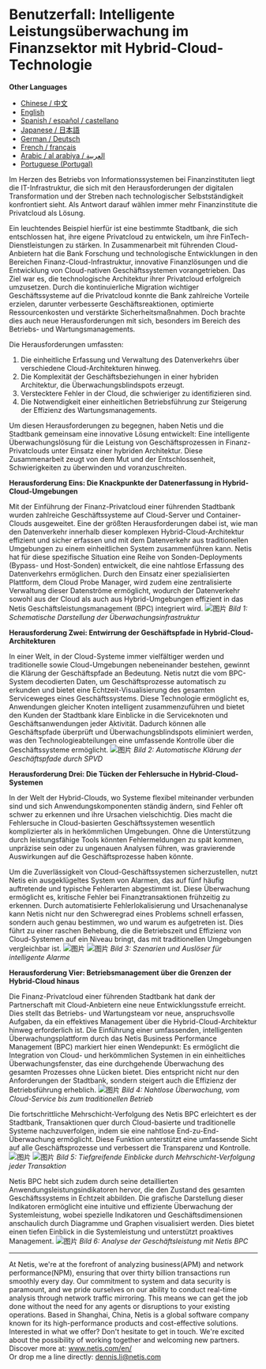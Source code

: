# Benutzerfall: Intelligente Leistungsüberwachung im Finanzsektor mit Hybrid-Cloud-Technologie


**Other Languages**

+ [Chinese / 中文](https://github.com/lvdeshuii/OverFlow/blob/main/docs/zh/Smart-Business-Performance-Monitoring-in-Financial-Private-Cloud-Hybrid-Architectures-zh.md)
+ [English](https://github.com/lvdeshuii/OverFlow/blob/main/docs/en/Smart-Business-Performance-Monitoring-in-Financial-Private-Cloud-Hybrid-Architectures-en.md)
+ [Spanish / español / castellano](https://github.com/lvdeshuii/OverFlow/blob/main/docs/es/Smart-Business-Performance-Monitoring-in-Financial-Private-Cloud-Hybrid-Architectures-es.md)
+ [Japanese / 日本語](https://github.com/lvdeshuii/OverFlow/blob/main/docs/ja/Smart-Business-Performance-Monitoring-in-Financial-Private-Cloud-Hybrid-Architectures-ja.md)
+ [German / Deutsch](https://github.com/lvdeshuii/OverFlow/blob/main/docs/de/Smart-Business-Performance-Monitoring-in-Financial-Private-Cloud-Hybrid-Architectures-de.md)
+ [French / français](https://github.com/lvdeshuii/OverFlow/blob/main/docs/fr/Smart-Business-Performance-Monitoring-in-Financial-Private-Cloud-Hybrid-Architectures-fr.md)
+ [Arabic / al arabiya / العربية](https://github.com/lvdeshuii/OverFlow/blob/main/docs/ar/Smart-Business-Performance-Monitoring-in-Financial-Private-Cloud-Hybrid-Architectures-ar.md)
+ [Portuguese (Portugal)](https://github.com/lvdeshuii/OverFlow/blob/main/docs/pt/Smart-Business-Performance-Monitoring-in-Financial-Private-Cloud-Hybrid-Architectures-pt.md)


Im Herzen des Betriebs von Informationssystemen bei Finanzinstituten liegt die IT-Infrastruktur, die sich mit den Herausforderungen der digitalen Transformation und der Streben nach technologischer Selbstständigkeit konfrontiert sieht. Als Antwort darauf wählen immer mehr Finanzinstitute die Privatcloud als Lösung.

Ein leuchtendes Beispiel hierfür ist eine bestimmte Stadtbank, die sich entschlossen hat, ihre eigene Privatcloud zu entwickeln, um ihre FinTech-Dienstleistungen zu stärken. In Zusammenarbeit mit führenden Cloud-Anbietern hat die Bank Forschung und technologische Entwicklungen in den Bereichen Finanz-Cloud-Infrastruktur, innovative Finanzlösungen und die Entwicklung von Cloud-nativen Geschäftssystemen vorangetrieben. Das Ziel war es, die technologische Architektur ihrer Privatcloud erfolgreich umzusetzen. Durch die kontinuierliche Migration wichtiger Geschäftssysteme auf die Privatcloud konnte die Bank zahlreiche Vorteile erzielen, darunter verbesserte Geschäftsreaktionen, optimierte Ressourcenkosten und verstärkte Sicherheitsmaßnahmen. Doch brachte dies auch neue Herausforderungen mit sich, besonders im Bereich des Betriebs- und Wartungsmanagements.

Die Herausforderungen umfassten:

1. Die einheitliche Erfassung und Verwaltung des Datenverkehrs über verschiedene Cloud-Architekturen hinweg.
2. Die Komplexität der Geschäftsbeziehungen in einer hybriden Architektur, die Überwachungsblindspots erzeugt.
3. Verstecktere Fehler in der Cloud, die schwieriger zu identifizieren sind.
4. Die Notwendigkeit einer einheitlichen Betriebsführung zur Steigerung der Effizienz des Wartungsmanagements.

Um diesen Herausforderungen zu begegnen, haben Netis und die Stadtbank gemeinsam eine innovative Lösung entwickelt: Eine intelligente Überwachungslösung für die Leistung von Geschäftsprozessen in Finanz-Privatclouds unter Einsatz einer hybriden Architektur. Diese Zusammenarbeit zeugt von dem Mut und der Entschlossenheit, Schwierigkeiten zu überwinden und voranzuschreiten.

**Herausforderung Eins: Die Knackpunkte der Datenerfassung in Hybrid-Cloud-Umgebungen**

Mit der Einführung der Finanz-Privatcloud einer führenden Stadtbank wurden zahlreiche Geschäftssysteme auf Cloud-Server und Container-Clouds ausgeweitet. Eine der größten Herausforderungen dabei ist, wie man den Datenverkehr innerhalb dieser komplexen Hybrid-Cloud-Architektur effizient und sicher erfassen und mit dem Datenverkehr aus traditionellen Umgebungen zu einem einheitlichen System zusammenführen kann. Netis hat für diese spezifische Situation eine Reihe von Sonden-Deployments (Bypass- und Host-Sonden) entwickelt, die eine nahtlose Erfassung des Datenverkehrs ermöglichen. Durch den Einsatz einer spezialisierten Plattform, dem Cloud Probe Manager, wird zudem eine zentralisierte Verwaltung dieser Datenströme ermöglicht, wodurch der Datenverkehr sowohl aus der Cloud als auch aus Hybrid-Umgebungen effizient in das Netis Geschäftsleistungsmanagement (BPC) integriert wird. 
![图片](https://mmbiz.qpic.cn/mmbiz_jpg/o672k3fsicq3aiabrR0ibCBLmsV6iae9IV8eicSYpc2jHwmXaszCfF6HXqPXXba4nFMFro0zT1qjp3Vzjz9b6vuojuw/640?wx_fmt=jpeg&wxfrom=5&wx_lazy=1&wx_co=1)
*Bild 1: Schematische Darstellung der Überwachungsinfrastruktur*

**Herausforderung Zwei: Entwirrung der Geschäftspfade in Hybrid-Cloud-Architekturen**

In einer Welt, in der Cloud-Systeme immer vielfältiger werden und traditionelle sowie Cloud-Umgebungen nebeneinander bestehen, gewinnt die Klärung der Geschäftspfade an Bedeutung. Netis nutzt die vom BPC-System decodierten Daten, um Geschäftsprozesse automatisch zu erkunden und bietet eine Echtzeit-Visualisierung des gesamten Serviceweges eines Geschäftssystems. Diese Technologie ermöglicht es, Anwendungen gleicher Knoten intelligent zusammenzuführen und bietet den Kunden der Stadtbank klare Einblicke in die Serviceknoten und Geschäftsanwendungen jeder Aktivität. Dadurch können alle Geschäftspfade überprüft und Überwachungsblindspots eliminiert werden, was den Technologieabteilungen eine umfassende Kontrolle über die Geschäftssysteme ermöglicht. 
![图片](https://mmbiz.qpic.cn/mmbiz_jpg/o672k3fsicq3aiabrR0ibCBLmsV6iae9IV8eOnrHmIC2n9WcbibYwPFRPQPZ96KHdQiahRjibd6tGibHPuYzUFLbjV6thQ/640?wx_fmt=jpeg&wxfrom=5&wx_lazy=1&wx_co=1)
*Bild 2: Automatische Klärung der Geschäftspfade durch SPVD*

**Herausforderung Drei: Die Tücken der Fehlersuche in Hybrid-Cloud-Systemen**

In der Welt der Hybrid-Clouds, wo Systeme flexibel miteinander verbunden sind und sich Anwendungskomponenten ständig ändern, sind Fehler oft schwer zu erkennen und ihre Ursachen vielschichtig. Dies macht die Fehlersuche in Cloud-basierten Geschäftssystemen wesentlich komplizierter als in herkömmlichen Umgebungen. Ohne die Unterstützung durch leistungsfähige Tools könnten Fehlermeldungen zu spät kommen, unpräzise sein oder zu ungenauen Analysen führen, was gravierende Auswirkungen auf die Geschäftsprozesse haben könnte.

Um die Zuverlässigkeit von Cloud-Geschäftssystemen sicherzustellen, nutzt Netis ein ausgeklügeltes System von Alarmen, das auf fünf häufig auftretende und typische Fehlerarten abgestimmt ist. Diese Überwachung ermöglicht es, kritische Fehler bei Finanztransaktionen frühzeitig zu erkennen. Durch automatisierte Fehlerlokalisierung und Ursachenanalyse kann Netis nicht nur den Schweregrad eines Problems schnell erfassen, sondern auch genau bestimmen, wo und warum es aufgetreten ist. Dies führt zu einer raschen Behebung, die die Betriebszeit und Effizienz von Cloud-Systemen auf ein Niveau bringt, das mit traditionellen Umgebungen vergleichbar ist. 
![图片](https://mmbiz.qpic.cn/mmbiz_jpg/o672k3fsicq3aiabrR0ibCBLmsV6iae9IV8eZ07v3TGgWRswlTmhibicHKBdZia0OPxTMQxwHORfmGqvnMiahsTTYYJUuQ/640?wx_fmt=jpeg&wxfrom=5&wx_lazy=1&wx_co=1)
![图片](https://mmbiz.qpic.cn/mmbiz_jpg/o672k3fsicq3aiabrR0ibCBLmsV6iae9IV8ePCCCibQxF2DIvaTDHkIeTTBOTJs7MPO6BooPryicOAkZSsEcEYhXd1rw/640?wx_fmt=jpeg&wxfrom=5&wx_lazy=1&wx_co=1)
*Bild 3: Szenarien und Auslöser für intelligente Alarme*

**Herausforderung Vier: Betriebsmanagement über die Grenzen der Hybrid-Cloud hinaus**

Die Finanz-Privatcloud einer führenden Stadtbank hat dank der Partnerschaft mit Cloud-Anbietern eine neue Entwicklungsstufe erreicht. Dies stellt das Betriebs- und Wartungsteam vor neue, anspruchsvolle Aufgaben, da ein effektives Management über die Hybrid-Cloud-Architektur hinweg erforderlich ist. Die Einführung einer umfassenden, intelligenten Überwachungsplattform durch das Netis Business Performance Management (BPC) markiert hier einen Wendepunkt: Es ermöglicht die Integration von Cloud- und herkömmlichen Systemen in ein einheitliches Überwachungsfenster, das eine durchgehende Überwachung des gesamten Prozesses ohne Lücken bietet. Dies entspricht nicht nur den Anforderungen der Stadtbank, sondern steigert auch die Effizienz der Betriebsführung erheblich. 
![图片](https://mmbiz.qpic.cn/mmbiz_jpg/o672k3fsicq3aiabrR0ibCBLmsV6iae9IV8e7XjvzyrIL4l0ibJ9MQfBgGpdOMHve9iclMQvEicNURHvY5vx8kC9agXDg/640?wx_fmt=jpeg&wxfrom=5&wx_lazy=1&wx_co=1)
*Bild 4: Nahtlose Überwachung, vom Cloud-Service bis zum traditionellen Betrieb*

Die fortschrittliche Mehrschicht-Verfolgung des Netis BPC erleichtert es der Stadtbank, Transaktionen quer durch Cloud-basierte und traditionelle Systeme nachzuverfolgen, indem sie eine nahtlose End-zu-End-Überwachung ermöglicht. Diese Funktion unterstützt eine umfassende Sicht auf alle Geschäftsprozesse und verbessert die Transparenz und Kontrolle. 
![图片](https://mmbiz.qpic.cn/mmbiz_jpg/o672k3fsicq3aiabrR0ibCBLmsV6iae9IV8e2FTsia5XDYUnrfSlSbyrjmAibyuG1Dxa3Fp29w1nJXbcNoh5MAVTVVyw/640?wx_fmt=jpeg&wxfrom=5&wx_lazy=1&wx_co=1)
![图片](https://mmbiz.qpic.cn/mmbiz_jpg/o672k3fsicq3aiabrR0ibCBLmsV6iae9IV8e9mAK5j45wGqhT1bMceXP5BV6pcDiaKHv5fa0LRTib5O3VCtW49mSfMWQ/640?wx_fmt=jpeg&wxfrom=5&wx_lazy=1&wx_co=1)
*Bild 5: Tiefgreifende Einblicke durch Mehrschicht-Verfolgung jeder Transaktion*

Netis BPC hebt sich zudem durch seine detaillierten Anwendungsleistungsindikatoren hervor, die den Zustand des gesamten Geschäftssystems in Echtzeit abbilden. Die grafische Darstellung dieser Indikatoren ermöglicht eine intuitive und effiziente Überwachung der Systemleistung, wobei spezielle Indikatoren und Geschäftsdimensionen anschaulich durch Diagramme und Graphen visualisiert werden. Dies bietet einen tiefen Einblick in die Systemleistung und unterstützt proaktives Management. 
![图片](https://mmbiz.qpic.cn/mmbiz_jpg/o672k3fsicq3aiabrR0ibCBLmsV6iae9IV8e7mMSVibHAvuc6M4icWmYcK574PkxXfXL2ibric5mkAcF1AibM1RwWLV3HdA/640?wx_fmt=jpeg&wxfrom=5&wx_lazy=1&wx_co=1)
*Bild 6: Analyse der Geschäftsleistung mit Netis BPC*

***
At Netis, we're at the forefront of analyzing business(APM) and network performance(NPM), ensuring that over thirty billion transactions run smoothly every day. Our commitment to system and data security is paramount, and we pride ourselves on our ability to conduct real-time analysis through network traffic mirroring. This means we can get the job done without the need for any agents or disruptions to your existing operations. Based in Shanghai, China, Netis is a global software company known for its high-performance products and cost-effective solutions. Interested in what we offer? Don't hesitate to get in touch. We're excited about the possibility of working together and welcoming new partners.  
Discover more at: www.netis.com/en/  
Or drop me a line directly: dennis.li@netis.com
